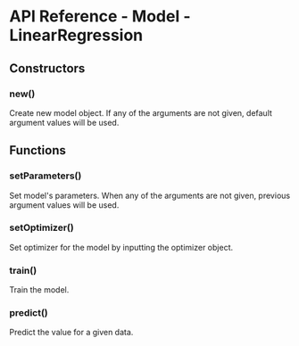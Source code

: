 # API Reference - Model - LinearRegression

## Constructors

### new()

Create new model object. If any of the arguments are not given, default argument values will be used.

## Functions

### setParameters()

Set model's parameters. When any of the arguments are not given, previous argument values will be used.

### setOptimizer()

Set optimizer for the model by inputting the optimizer object.

### train()

Train the model.

### predict()

Predict the value for a given data.
